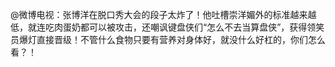 @微博电视：张博洋在脱口秀大会的段子太炸了！他吐槽崇洋媚外的标准越来越低，就连吃肉蛋奶都可以被攻击，还嘲讽键盘侠们“怎么不去当算盘侠”，获得领笑员爆灯直接晋级！不管什么食物只要有营养对身体好，就没什么好杠的，你们怎么看？！ 
